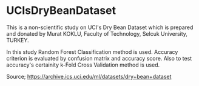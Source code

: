 # UCIsDryBeanDataset

This is a non-scientific study on UCI's Dry Bean Dataset which is prepared and donated by Murat KOKLU, Faculty of Technology, Selcuk University, TURKEY.

In this study Random Forest Classification method is used.
Accuracy criterion is evaluated by confusion matrix and accuracy score.
Also to test accuracy's certainity k-Fold Cross Validation method is used.

Source;
https://archive.ics.uci.edu/ml/datasets/dry+bean+dataset


